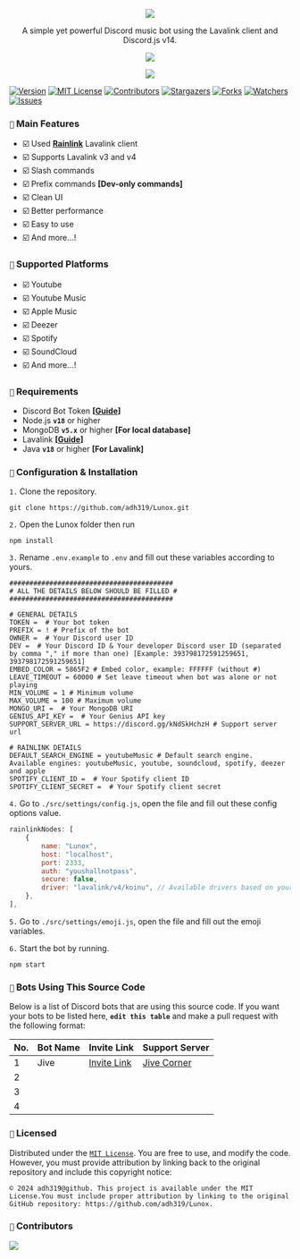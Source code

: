 <p align="center">
<img src="https://capsule-render.vercel.app/api?type=waving&color=gradient&height=200&section=header&text=Lunox&fontSize=80&fontAlignY=35&animation=twinkling&fontColor=gradient"/> 
</p>

<p align="center"> 
  A simple yet powerful Discord music bot using the Lavalink client and Discord.js v14.
</p>

<p align="center"> 
  <a href="https://ko-fi.com/enourdev" target="_blank"> <img src="https://ko-fi.com/img/githubbutton_sm.svg"/> </a>
</p>

<p align="center"> 
  <a href="https://discord.gg/xhTVzbS5NU" target="_blank"> <img src="https://discordapp.com/api/guilds/1056011738950156359/widget.png?style=banner2"/> </a>
</p>

[![Version][version-shield]](version-url) [![MIT License][license-shield]][license-url] [![Contributors][contributors-shield]][contributors-url] [![Stargazers][stars-shield]][stars-url] [![Forks][forks-shield]][forks-url] [![Watchers][watchers-shield]][watchers-url] [![Issues][issues-shield]][issues-url]

### `📢` Main Features

-   ☑️ Used **[Rainlink](https://www.npmjs.com/package/rainlink)** Lavalink client
-   ☑️ Supports Lavalink v3 and v4
-   ☑️ Slash commands
-   ☑️ Prefix commands **[Dev-only commands]**
-   ☑️ Clean UI
-   ☑️ Better performance
-   ☑️ Easy to use
-   ☑️ And more...!

### `🎵` Supported Platforms

-   ☑️ Youtube
-   ☑️ Youtube Music
-   ☑️ Apple Music
-   ☑️ Deezer
-   ☑️ Spotify
-   ☑️ SoundCloud
-   ☑️ And more...!

### `📌` Requirements

-   Discord Bot Token **[[Guide](https://discordjs.guide/preparations/setting-up-a-bot-application.html#creating-your-bot)]**
-   Node.js **`v18`** or higher
-   MongoDB **`v5.x`** or higher **[For local database]**
-   Lavalink **[[Guide](https://lavalink.dev/)]**
-   Java **`v18`** or higher **[For Lavalink]**

### `🚀` Configuration & Installation

`1.` Clone the repository.

```
git clone https://github.com/adh319/Lunox.git
```

`2.` Open the Lunox folder then run

```
npm install
```

`3.` Rename `.env.example` to `.env` and fill out these variables according to yours.

```
#########################################
# ALL THE DETAILS BELOW SHOULD BE FILLED #
#########################################

# GENERAL DETAILS
TOKEN =  # Your bot token
PREFIX = ! # Prefix of the bot
OWNER =  # Your Discord user ID
DEV =  # Your Discord ID & Your developer Discord user ID (separated by comma "," if more than one) [Example: 393798172591259651, 393798172591259651]
EMBED_COLOR = 5865F2 # Embed color, example: FFFFFF (without #)
LEAVE_TIMEOUT = 60000 # Set leave timeout when bot was alone or not playing
MIN_VOLUME = 1 # Minimum volume
MAX_VOLUME = 100 # Maximum volume
MONGO_URI =  # Your MongoDB URI
GENIUS_API_KEY =  # Your Genius API key
SUPPORT_SERVER_URL = https://discord.gg/kNdSkHchzH # Support server url

# RAINLINK DETAILS
DEFAULT_SEARCH_ENGINE = youtubeMusic # Default search engine. Available engines: youtubeMusic, youtube, soundcloud, spotify, deezer and apple
SPOTIFY_CLIENT_ID =  # Your Spotify client ID
SPOTIFY_CLIENT_SECRET =  # Your Spotify client secret
```

`4.` Go to `./src/settings/config.js`, open the file and fill out these config options value.

```js
rainlinkNodes: [
    {
        name: "Lunox",
        host: "localhost",
        port: 2333,
        auth: "youshallnotpass",
        secure: false,
        driver: "lavalink/v4/koinu", // Available drivers based on your Lavalink version: https://github.com/RainyXeon/Rainlink#-drivers
    },
],
```

`5.` Go to `./src/settings/emoji.js`, open the file and fill out the emoji variables.

`6.` Start the bot by running.

```
npm start
```

### `🤖` Bots Using This Source Code

Below is a list of Discord bots that are using this source code. If you want your bots to be listed here, **`edit this table`** and make a pull request with the following format:

| No. | Bot Name           | Invite Link                                   | Support Server                                 |
|-----|--------------------|-----------------------------------------------|------------------------------------------------|
| 1   | Jive  | [Invite Link](https://discord.com/oauth2/authorize?client_id=1019954630551158934)   | [Jive Corner](https://discord.gg/kNdSkHchzH)  |
| 2   |   |    |   |
| 3   |   |    |   |
| 4   |   |    |   |

### `🔐` Licensed

Distributed under the [`MIT License`](https://github.com/adh319/Lunox/blob/main/LICENSE). You are free to use, and modify the code. However, you must provide attribution by linking back to the original repository and include this copyright notice:
```
© 2024 adh319@github. This project is available under the MIT License.You must include proper attribution by linking to the original GitHub repository: https://github.com/adh319/Lunox.
```

### `👥` Contributors

<a href="https://github.com/adh319/Lunox/graphs/contributors">
  <img src="https://contributors-img.web.app/image?repo=adh319/Lunox" />
</a>

[version-shield]: https://img.shields.io/github/package-json/v/adh319/Lunox?style=for-the-badge
[contributors-shield]: https://img.shields.io/github/contributors/adh319/Lunox.svg?style=for-the-badge
[contributors-url]: https://github.com/adh319/Lunox/graphs/contributors
[forks-shield]: https://img.shields.io/github/forks/adh319/Lunox.svg?style=for-the-badge
[forks-url]: https://github.com/adh319/Lunox/network/members
[watchers-shield]: https://img.shields.io/github/watchers/adh319/Lunox?style=for-the-badge
[watchers-url]: https://github.com/adh319/Lunox
[stars-shield]: https://img.shields.io/github/stars/adh319/Lunox.svg?style=for-the-badge
[stars-url]: https://github.com/adh319/Lunox/stargazers
[issues-shield]: https://img.shields.io/github/issues/adh319/Lunox.svg?style=for-the-badge
[issues-url]: https://github.com/adh319/Lunox/issues
[license-shield]: https://img.shields.io/github/license/adh319/Lunox.svg?style=for-the-badge
[license-url]: https://github.com/adh319/Lunox/blob/main/LICENSE
[spon-img]: https://media.discordapp.net/attachments/979364157541462066/982734017671606322/Vultr_Logo_Download_Vector.png
